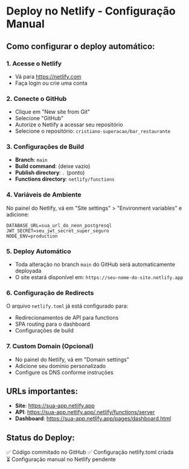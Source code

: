 # Deploy no Netlify - Configuração Manual

## Como configurar o deploy automático:

### 1. Acesse o Netlify
- Vá para https://netlify.com
- Faça login ou crie uma conta

### 2. Conecte o GitHub
- Clique em "New site from Git"
- Selecione "GitHub" 
- Autorize o Netlify a acessar seu repositório
- Selecione o repositório: `cristiano-superacao/bar_restaurante`

### 3. Configurações de Build
- **Branch**: `main`
- **Build command**: (deixe vazio)
- **Publish directory**: `.` (ponto)
- **Functions directory**: `netlify/functions`

### 4. Variáveis de Ambiente
No painel do Netlify, vá em "Site settings" > "Environment variables" e adicione:

```
DATABASE_URL=sua_url_do_neon_postgresql
JWT_SECRET=seu_jwt_secret_super_seguro
NODE_ENV=production
```

### 5. Deploy Automático
- Toda alteração no branch `main` do GitHub será automaticamente deployada
- O site estará disponível em: `https://seu-nome-do-site.netlify.app`

### 6. Configuração de Redirects
O arquivo `netlify.toml` já está configurado para:
- Redirecionamentos de API para functions
- SPA routing para o dashboard
- Configurações de build

### 7. Custom Domain (Opcional)
- No painel do Netlify, vá em "Domain settings"
- Adicione seu domínio personalizado
- Configure os DNS conforme instruções

## URLs importantes:
- **Site**: https://sua-app.netlify.app
- **API**: https://sua-app.netlify.app/.netlify/functions/server
- **Dashboard**: https://sua-app.netlify.app/pages/dashboard.html

## Status do Deploy:
✅ Código commitado no GitHub
✅ Configuração netlify.toml criada  
⏳ Configuração manual no Netlify pendente